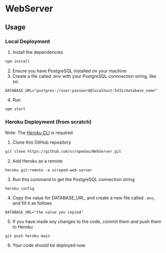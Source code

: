 # WebServer

## Usage
### Local Deployment
1. Install the dependencies
```sh
npm install
```
2. Ensure you have PostgreSQL installed on your machine
3. Create a file called .env with your PostgreSQL connnection string, like so:
```
DATABASE_URL="postgres://user:password@localhost:5432/database_name"
```
4. Run
```sh
npm start
```
### Heroku Deployment (from scratch)
Note: The [Heroku CLI](https://devcenter.heroku.com/articles/heroku-cli) is required

1. Clone this GitHub repository
```sh
git clone https://github.com/scrapedau/WebServer.git
```
2. Add Heroku as a remote
```
heroku git:remote -a scraped-web-server
```
3. Run this command to get the PostgreSQL connection string
```
heroku config
```
4. Copy the value for DATABASE_URL, and create a new file called `.env`, and fill it as follows
```
DATABASE_URL="the value you copied"
```
5. If you have made any changes to the code, commit them and push them to Heroku
```
git push heroku main
```
6. Your code should be deployed now